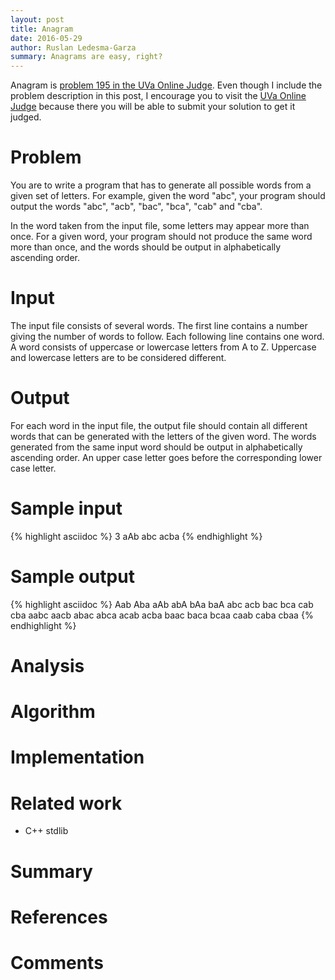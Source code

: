 ```yaml
---
layout: post
title: Anagram
date: 2016-05-29
author: Ruslan Ledesma-Garza
summary: Anagrams are easy, right?
---
```


Anagram is [problem 195 in the UVa Online
Judge](https://uva.onlinejudge.org/index.php?option=com_onlinejudge&Itemid=8&category=3&page=show_problem&problem=131).
Even though I include the problem description in this post, I
encourage you to visit the [UVa Online
Judge](https://uva.onlinejudge.org/index.php) because there you will
be able to submit your solution to get it judged.

# Problem

You are to write a program that has to generate all possible words from a given set of letters.
For example, given the word "abc", your program should output the words "abc", "acb", "bac", "bca", "cab" and "cba".

In the word taken from the input file, some letters may appear more than once. For a given word, your program should not produce the same word more than once, and the words should be output in alphabetically ascending order.

# Input

The input file consists of several words. The first line contains a number giving the number of words to follow. Each following line contains one word. A word consists of uppercase or lowercase letters from A to Z. Uppercase and lowercase letters are to be considered different.

# Output

For each word in the input file, the output file should contain all different words that can be generated with the letters of the given word. The words generated from the same input word should be output in alphabetically ascending order. An upper case letter goes before the corresponding lower case letter.

# Sample input

{% highlight asciidoc %}
3
aAb
abc
acba
{% endhighlight %}

# Sample output

{% highlight asciidoc %}
Aab
Aba
aAb
abA
bAa
baA
abc
acb
bac
bca
cab
cba
aabc
aacb
abac
abca
acab
acba
baac
baca
bcaa
caab
caba
cbaa
{% endhighlight %}

# Analysis

# Algorithm

# Implementation

# Related work

- C++ stdlib

# Summary

# References

# Comments

